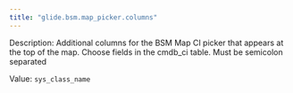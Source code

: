 ```yaml
---
title: "glide.bsm.map_picker.columns"
---
```


Description: Additional columns for the BSM Map CI picker that appears at the top of the map.  Choose fields in the cmdb_ci table.  Must be semicolon separated

Value: `sys_class_name`